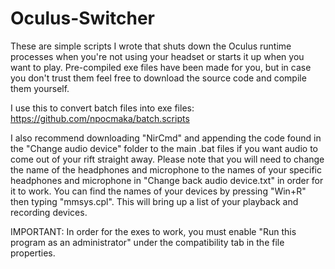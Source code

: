 # Oculus-Switcher
These are simple scripts I wrote that shuts down the Oculus runtime processes when you're not using your headset or starts it up when you want to play. Pre-compiled exe files have been made for you, but in case you don't trust them feel free to download the source code and compile them yourself.

I use this to convert batch files into exe files: https://github.com/npocmaka/batch.scripts

I also recommend downloading "NirCmd" and appending the code found in the "Change audio device" folder to the main .bat files if you want audio to come out of your rift straight away. Please note that you will need to change the name of the headphones and microphone to the names of your specific headphones and microphone in "Change back audio device.txt" in order for it to work. You can find the names of your devices by pressing "Win+R" then typing "mmsys.cpl". This will bring up a list of your playback and recording devices.

IMPORTANT: In order for the exes to work, you must enable "Run this program as an administrator" under the compatibility tab in the file properties.
